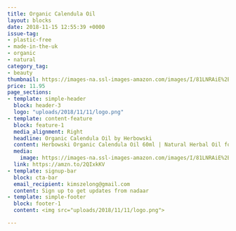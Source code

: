 ```yaml
---
title: Organic Calendula Oil
layout: blocks
date: 2018-11-15 12:55:39 +0000
issue-tag:
- plastic-free
- made-in-the-uk
- organic
- natural
category_tag:
- beauty
thumbnail: https://images-na.ssl-images-amazon.com/images/I/81LNRAiE%2BUL._SL1500_.jpg
price: 11.95
page_sections:
- template: simple-header
  block: header-3
  logo: "uploads/2018/11/11/logo.png"
- template: content-feature
  block: feature-1
  media_alignment: Right
  headline: Organic Calendula Oil by Herbowski
  content: Herbowski Organic Calendula Oil 60ml | Natural Herbal Oil for Healing & Beauty
  media:
    image: https://images-na.ssl-images-amazon.com/images/I/81LNRAiE%2BUL._SL1500_.jpg
  link: https://amzn.to/2QIxkKV
- template: signup-bar
  block: cta-bar
  email_recipient: kimszelong@gmail.com
  content: Sign up to get updates from nadaar
- template: simple-footer
  block: footer-1
  content: <img src="uploads/2018/11/11/logo.png">

---
```

